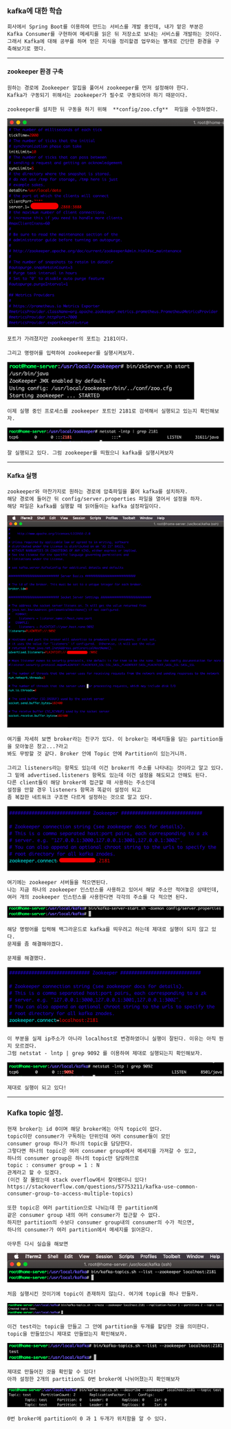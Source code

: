 ### kafka에 대한 학습
    회사에서 Spring Boot를 이용하여 만드는 서비스를 개발 중인데, 내가 맡은 부분은
    Kafka Consumer를 구현하여 메세지를 읽은 뒤 저장소로 보내는 서비스를 개발하는 것이다.
    그래서 Kafka에 대해 공부를 하며 얻은 지식을 정리할겸 업무와는 별개로 간단한 환경을 구축해보기로 했다.
    
------------------------------------------------------------------------------------
#### zookeeper 환경 구축
    원하는 경로에 Zookeeper 알집을 풀어서 zookeeper를 먼저 설정해야 한다. 
    Kafka가 구동되기 위해서는 zookeeper가 필수로 구동되어야 하기 때문이다.
    
    zookeeper를 설치한 뒤 구동을 하기 위해  **config/zoo.cfg**  파일을 수정하였다.
    
<img src="/image/zookeeper setting.png"></img>

    포트가 가려졌지만 zookeeper의 포트는 2181이다.
    
    그리고 명령어를 입력하여 zookeeper를 실행시켜보자.
<img src="/image/zookeeper start.png"></img>

    이제 실행 중인 프로세스를 zookeeper 포트인 2181로 검색해서 실행되고 있는지 확인해보자.
<img src="/image/zookeeper port.png"></img>

    잘 실행되고 있다. 그럼 zookeeper를 띄웠으니 kafka를 실행시켜보자
-----------------------------------------------------------------------------------
#### Kafka 실행
    zookeeper와 마찬가지로 원하는 경로에 압축파일을 풀어 kafka를 설치하자.
    해당 경로에 들어간 뒤 config/server.properties 파일을 열어서 설정을 하자.
    해당 파일은 kafka를 실행할 때 읽어들이는 kafka 설정파일이다.
<img src="/image/kafka server.png"></img>

    여기를 자세히 보면 broker라는 친구가 있다. 이 broker는 메세지들을 담는 partition들을 모아놓은 창고...?라고
    봐도 무방할 것 같다. Broker 안에 Topic 안에 Partition이 있는거니까.
    
    그리고 listeners라는 항목도 있는데 이건 broker의 주소를 나타내는 것이라고 알고 있다.
    그 밑에 advertised.listeners 항목도 있는데 이건 설정을 해도되고 안해도 된다. 
    다른 client들이 해당 broker에 접근할 때 사용하는 주소인데
    설정을 안할 경우 listeners 항목과 똑같이 설정이 되고 
    좀 복잡한 네트워크 구조면 다르게 설정하는 것으로 알고 있다.
<img src="/image/kafka server zookeeper.png"></img>
    
    
    여기에는 zookeeper 서버들을 적으면된다. 
    나는 지금 하나의 zookeeper 인스턴스를 사용하고 있어서 해당 주소만 적어놓은 상태인데, 
    여러 개의 zookeeper 인스턴스를 사용한다면 각각의 주소를 다 적으면 된다.
    
<img src="/image/kafka daemon.png"></img>

    해당 명령어를 입력해 백그라운드로 kafka를 띄우려고 하는데 제대로 실행이 되지 않고 있다.
    문제를 좀 해결해야겠다.

    문제를 해결했다.
<img src="/image/kafka zookeeper fix.png"></img>

    이 부분을 실제 ip주소가 아니라 localhost로 변경하였더니 실행이 잘된다. 이유는 아직 뭔지 모르겠다.
    그럼 netstat - lntp | grep 9092 를 이용하여 제대로 실행되는지 확인해보자.
<img src="/image/kafka success.png"></img>

    제대로 실행이 되고 있다!
---------------------------------------------------------------------------------------
### Kafka topic 설정.
    현재 broker는 id 0이며 해당 broker에는 아직 topic이 없다. 
    topic이란 consumer가 구독하는 단위인데 여러 consumer들이 모인 
    consumer group 하나가 하나의 topic을 담당한다. 
    그렇다면 하나의 topic은 여러 consumer group에서 메세지를 가져갈 수 있고,
    하나의 consumer group은 하나의 topic만 담당하므로
    topic : consumer group = 1 : N 
    관계라고 할 수 있겠다.
    (이건 잘 몰랐는데 stack overflow에서 찾아봤더니 있다!
    https://stackoverflow.com/questions/57753211/kafka-use-common-consumer-group-to-access-multiple-topics)
    
    또한 topic은 여러 partition으로 나뉘는데 한 partition에 
    같은 consumer group 내의 여러 consumer가 접근할 수 없다.
    하지만 partition의 수보다 consumer group내의 consumer의 수가 적으면,
    하나의 consumer가 여러 partition에서 메세지를 읽어온다.
    
    아무튼 다시 실습을 해보면
<img src="/image/topic initial.png"></img>
    
    처음 실행시킨 것이기에 topic이 존재하지 않는다. 여기에 topic을 하나 만들자.
<img src="/image/topic create.png"></img>
    
    이건 test라는 topic을 만들고 그 안에 partition을 두개를 할당한 것을 의미한다.
    topic을 만들었으니 제대로 만들었는지 확인해보자.
    
<img src="/image/topic check.png"></img>
    
    제대로 만들어진 것을 확인할 수 있다!
    아까 설정한 2개의 partition도 0번 broker에 나뉘어졌는지 확인해보자
    
<img src="/image/partition check.png"></img>

    0번 broker에 partition이 0 과 1 두개가 위치함을 알 수 있다.
